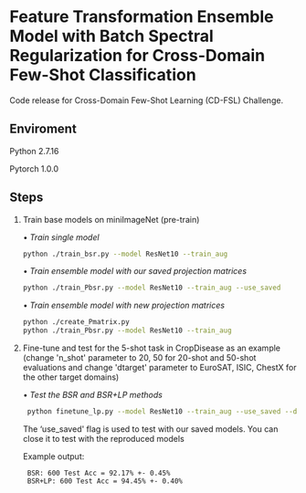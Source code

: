 # Feature Transformation Ensemble Model with Batch Spectral Regularization for Cross-Domain Few-Shot Classification

Code release for Cross-Domain Few-Shot Learning (CD-FSL) Challenge.

## Enviroment

Python 2.7.16

Pytorch 1.0.0

## Steps

1. Train base models on miniImageNet (pre-train)

    • *Train single model*
    
    ```bash
    python ./train_bsr.py --model ResNet10 --train_aug
    ```
    
    • *Train ensemble model with our saved projection matrices*
    
    ```bash
    python ./train_Pbsr.py --model ResNet10 --train_aug --use_saved
    ```
    
    • *Train ensemble model with new projection matrices*
    
    ```bash
    python ./create_Pmatrix.py
    python ./train_Pbsr.py --model ResNet10 --train_aug
    ```
2. Fine-tune and test for the 5-shot task in CropDisease as an example (change 'n_shot' parameter to 20, 50 for 20-shot and 50-shot evaluations and change 'dtarget' parameter to EuroSAT, ISIC, ChestX for the other target domains)

    • *Test the BSR and BSR+LP methods*
    
    ```bash
     python finetune_lp.py --model ResNet10 --train_aug --use_saved --dtarget EuroSAT --n_shot 5
    ```
    
    The ‘use_saved' flag is used to test with our saved models. You can close it to test with the reproduced models
    
    Example output:
    
        BSR: 600 Test Acc = 92.17% +- 0.45%
        BSR+LP: 600 Test Acc = 94.45% +- 0.40%
